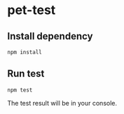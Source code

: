 # pet-test

## Install dependency

```
npm install
```

## Run test

```
npm test
```

The test result will be in your console.
